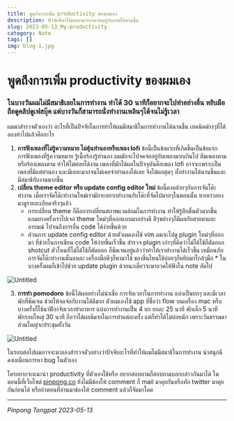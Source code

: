 ```yaml
---
title: พูดถึงการเพิ่ม productivity ของผมเอง
description: ปัจจัยที่ทำให้ผมสามารถจดจ่ออยู่กับงานได้นานขึ้น
slug: 2023-05-13_My-productivity
category: Note
tags: []
img: blog-1.jpg
---
```


# พูดถึงการเพิ่ม productivity ของผมเอง

### ในบางวันผมไม่มีสมาธิเลยในการทำงาน ทำได้ 30 นาทีก็อยากจะไปทำอย่างอื่น หยิบมือถือดูคลิปดูเฟสบุ๊ค แต่บางวันก็สามารถนั่งทำงานเพลินๆได้จนไม่รู้เวลา

ผมมาสำรวจตัวเองว่า อะไรที่เป็นปัจจัยในการทำให้ผมมีสมาธิในการทำงานได้นานขึ้น เทคนิคต่างๆที่ได้ลองทำไปแล้วคืออะไร

1. **การฟังเพลงที่ไม่รู้ความหมาย ไม่คุ้นทำนองหรือเพลง lofi**
   ข้อนี้เป็นข้อแรกที่เกิดขึ้นเป็นข้อแรก การฟังเพลงที่รู้ความหมาย รู้เนื้อร้องรู้ทำนอง ผมมักจะไปจดจ่ออยู่กับเพลงมากเกินไป ฮัมเพลงตาม หรือร้องเพลงตาม ทำให้ไม่ค่อยได้งาน เพลงที่มักได้ผลในปัจจุบันคือเพลง lofi อาจจะเพราะเป็นเพลงที่มีแต่ทำนอง และมีเยอะมากจนไม่เคยจำทำนองได้เลย จึงได้ผลสุดๆ ทั้งทำงานได้นานขึ้นและ มีสมาธิกับงานมากขึ้น
2. **เปลี่ยน theme editor หรือ update config editor ใหม่**
   ข้อนี้คงคล้ายๆกับการจัดโต๊ะทำงาน เมื่อเราจัดโต๊ะทำงานใหม่เรามักจะอยากทำงานกับโต๊ะที่จัดไปมากๆในตอนนั้น หากเราลองมาดูรายละเอียดจริงๆแล้ว
   - การเปลี่ยน theme ก็คือการเปลี่ยนสภาพแวดล้อมในการทำงาน ทำให้รู้สึกตื่นตัวมากขึ้น แถมบางครั้งเราไปเจอ theme ใหม่ๆที่ออกแบบมาอย่างดี สีๆฃต่างๆก็มีผลกับสายตาและอารมณ์ ไปจนถึงการอื่น code ได้ง่ายขึ้นด้วย
   - ส่วนการ update config editor ด้วยตัวผมเองใช้ vim ผมจะไปดู plugin ใหม่ๆที่ออกมา ที่ช่วยในการเขียน code ให้ง่ายขึ้นเร็วขึ้น สำรวจ plugin เก่าๆที่คิดว่าไม่ได้ใช้ก็ตัดออก shotcut ตัวไหนที่ไม่ได้ใช้ก็ตัดออก ก็ชัดเจนอยู่แล้วว่าทำให้เราทำงานได้เร็วขึ้น เหมือนกับการจัดโต๊ะทำงานนั้นแหละ เครื่องมือดีๆก็หามาใช้ ของชิ้นไหนใช้บ่อยๆก็หยิบมาใกล้ๆมือ \* ในบางครั้งผมก็เข้าไปช่วย update plugin ด้วยนะเดี๋ยวจะมาอวดให้ฟังใน note ถัดไป

![Untitled](/content/img/2023-05-13_My-productivity_img-editor.png)

3. **การทำ pomodoro**
   ข้อนี้ได้ผลอย่างไม่น่าเชื่อ การจับเวลาในการทำงาน แบ่งเป็นยกๆ และมีเวลาพักที่ชัดเจน ช่วยให้จดจ่อกับงานได้ดีมาก ตัวผมเองใช้ app ที่ชื่อว่า flow บนเครื่อง mac หรือบางครั้งก็ใช้นาฬิกาจับเวลาทำอาหาร แบ่งการทำงานเป็น 4 ยก ยกละ 25 นาที พักเล็ก 5 นาที พักรอบใหญ่ 30 นาที ถือว่าได้ผลดีมากในการทำแต่ละครั้ง แต่ก็ทำได้ไม่บ่อยนัก เพราะวันธรรมดาส่วนใหญ่จะประชุมทั้งวัน

![Untitled](/content/img/2023-05-13_My-productivity_img-flow.png)

ในรอบต่อไปผมอาจจะมาลองสำรวจตัวอย่างว่าปัจจัยอะไรที่ทำให้ผมไม่มีสมาธิในการทำงาน น่าสนุกดีคงเหมือนการหา bug ในตัวเอง

ใครอยากจะแนะนำ productivity ที่ตัวเองใช้หรือ อยากสอบถามก็สอบถามบอกกล่าวกันมาได้ ในตอนนี้ที่เว็บไซต์ [pinpong.co](http://pinpong.co) ยังไม่มีช่องให้ comment ก็ mail มาคุยกันหรือทัก twitter มาคุยกันก่อนได้ หรือถ้าตอนที่อ่านมาช่องให้ comment แล้วก็จัดมาโลด

---

_Pinpong_ _Tongpat_
_2023-05-13_
